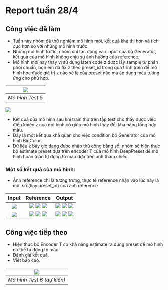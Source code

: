 # Report tuần 28/4

## Công việc đã làm

- Tuần này nhóm đã thử nghiệm mô hình mới, kết quả khả thi hơn và tích cực hơn so với những mô hình trước
- Những mô hình trước, nhóm chỉ tác động vào input của bộ Generator, kết quả của mô hình không chịu sự ảnh hưởng của reference.
- Mô hình mới này thay vì sử dụng laten code z được lấy sample từ phân phối chuẩn, bọn em đã fix z theo preset_id trong quá trình train để mô hình học được giá trị z nào sẽ là của preset nào má áp dụng màu tương ứng cho phù hợp.

| ![](https://iili.io/JUO0Erv.md.png) | 
|:--:| 
| *Mô hình Test 5* |

![](https://iili.io/JUOuXmG.jpg)

- Kết quả của mô hình sau khi train thử trên tập test cho thấy được việc điều khiển z của mô hình có giúp mô hình thay đổi khả năng tổng hợp màu.
- Đây là một kết quả khả quan cho việc condition bộ Generator của mô hình BigColor. 
- Dữ liệu z bây giờ đang được nhập thủ công bằng số, nhóm sẽ hiện thực bộ estimate preset dựa trên encoder T của mô hình DeepPreset để mô hình hoàn toàn tự động tô màu dựa trên ảnh tham chiếu.

### Một số kết quả của mô hình:
- Ảnh reference chỉ là tượng trưng, thực tế reference nhận vào lúc này là một số (hay preset_id) của ảnh reference

Input | Reference |  Output
:-------------------------:|:-------------------------:|:-------------------------:
![](https://iili.io/JUO5S2I.jpg)  |  ![](https://iili.io/JUO5iQf.jpg) ![](https://iili.io/JUOuXmG.jpg) ![](https://iili.io/JUO7Yvt.jpg)| ![](https://iili.io/JUO7haS.jpg) ![](https://iili.io/JUO74cB.jpg) ![](https://iili.io/JUOYGOF.jpg)
| ![](https://iili.io/JUOc9TX.png) | ![](https://iili.io/JUO5iQf.jpg) ![](https://iili.io/JUOuXmG.jpg) ![](https://iili.io/JUO7Yvt.jpg) | ![](https://iili.io/JUOl9SV.jpg) ![](https://iili.io/JUOl5Vs.jpg) ![](https://iili.io/JUOlv5B.jpg)


## Công việc tiếp theo
- Hiện thực bộ Encoder T có khả năng estimate ra đúng preset để mô hình có thể tự động tô màu.
- Đánh giá kết quả.
- Viết báo cáo.

| ![](https://iili.io/JUOERx1.md.png) | 
|:--:| 
| *Mô hình Test 6 (dự kiến)* |